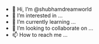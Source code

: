 - 👋 Hi, I’m @shubhamdreamworld
- 👀 I’m interested in ...
- 🌱 I’m currently learning ...
- 💞️ I’m looking to collaborate on ...
- 📫 How to reach me ...

<!---
shubhamdreamworld/shubhamdreamworld is a ✨ special ✨ repository because its `README.md` (this file) appears on your GitHub profile.
You can click the Preview link to take a look at your changes.
--->
